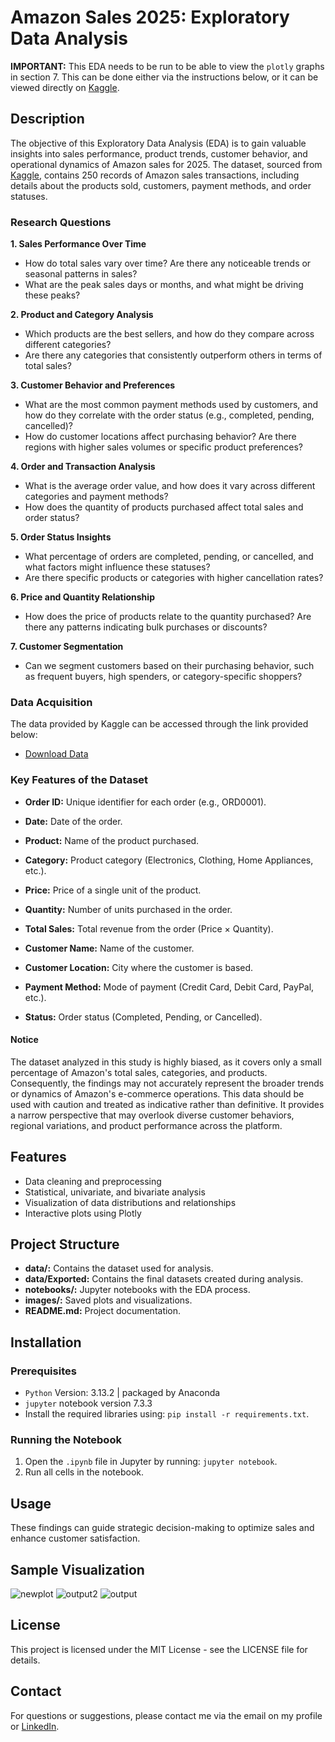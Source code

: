 # Amazon Sales 2025: Exploratory Data Analysis

**IMPORTANT:** This EDA needs to be run to be able to view the `plotly` graphs in section 7. This can be done either via the instructions below, or it can be viewed directly on [Kaggle](https://www.kaggle.com/code/christinecoomans/amazon-sales-2025-eda). 

## Description

The objective of this Exploratory Data Analysis (EDA) is to gain valuable insights into sales performance, product trends, customer behavior, and operational dynamics of Amazon sales for 2025. The dataset, sourced from [Kaggle](https://www.kaggle.com/datasets/zahidmughal2343/amazon-sales-2025), contains 250 records of Amazon sales transactions, including details about the products sold, customers, payment methods, and order statuses.

### Research Questions

**1. Sales Performance Over Time**

- How do total sales vary over time? Are there any noticeable trends or seasonal patterns in sales?
- What are the peak sales days or months, and what might be driving these peaks?

**2. Product and Category Analysis**

- Which products are the best sellers, and how do they compare across different categories?
- Are there any categories that consistently outperform others in terms of total sales?

**3. Customer Behavior and Preferences**

- What are the most common payment methods used by customers, and how do they correlate with the order status (e.g., completed, pending, cancelled)?
- How do customer locations affect purchasing behavior? Are there regions with higher sales volumes or specific product preferences?

**4. Order and Transaction Analysis**

- What is the average order value, and how does it vary across different categories and payment methods?
- How does the quantity of products purchased affect total sales and order status?

**5. Order Status Insights**

- What percentage of orders are completed, pending, or cancelled, and what factors might influence these statuses?
- Are there specific products or categories with higher cancellation rates?

**6. Price and Quantity Relationship**

- How does the price of products relate to the quantity purchased? Are there any patterns indicating bulk purchases or discounts?

**7. Customer Segmentation**

- Can we segment customers based on their purchasing behavior, such as frequent buyers, high spenders, or category-specific shoppers?

### Data Acquisition


The data provided by Kaggle can be accessed through the link provided below:
- [Download Data](https://www.kaggle.com/datasets/zahidmughal2343/amazon-sales-2025)

### Key Features of the Dataset

- **Order ID:** Unique identifier for each order (e.g., ORD0001).

- **Date:** Date of the order.

- **Product:** Name of the product purchased.

- **Category:** Product category (Electronics, Clothing, Home Appliances, etc.).

- **Price:** Price of a single unit of the product.

- **Quantity:** Number of units purchased in the order.

- **Total Sales:** Total revenue from the order (Price × Quantity).

- **Customer Name:** Name of the customer.

- **Customer Location:** City where the customer is based.

- **Payment Method:** Mode of payment (Credit Card, Debit Card, PayPal, etc.).

- **Status:** Order status (Completed, Pending, or Cancelled).

#### Notice
The dataset analyzed in this study is highly biased, as it covers only a small percentage of Amazon's total sales, categories, and products. Consequently, the findings may not accurately represent the broader trends or dynamics of Amazon's e-commerce operations. This data should be used with caution and treated as indicative rather than definitive. It provides a narrow perspective that may overlook diverse customer behaviors, regional variations, and product performance across the platform.

## Features
- Data cleaning and preprocessing
- Statistical, univariate, and bivariate analysis
- Visualization of data distributions and relationships
- Interactive plots using Plotly

## Project Structure
- **data/:** Contains the dataset used for analysis.
- **data/Exported:** Contains the final datasets created during analysis.
- **notebooks/:** Jupyter notebooks with the EDA process.
- **images/:** Saved plots and visualizations.
- **README.md:** Project documentation.

## Installation
### Prerequisites
- `Python` Version: 3.13.2 | packaged by Anaconda
- `jupyter` notebook version 7.3.3
- Install the required libraries using: `pip install -r requirements.txt`.

### Running the Notebook

1. Open the `.ipynb` file in Jupyter by running: `jupyter notebook`.
2. Run all cells in the notebook.

## Usage
These findings can guide strategic decision-making to optimize sales and enhance customer satisfaction.

## Sample Visualization
![newplot](https://github.com/user-attachments/assets/d9df88c3-ad6f-4f25-8207-b79df3186c67)
![output2](https://github.com/user-attachments/assets/438b703f-3df5-4792-93bd-353e78d9b1ed)
![output](https://github.com/user-attachments/assets/78a3ab76-6526-420f-aca6-ef4dcbf61a29)

## License
This project is licensed under the MIT License - see the LICENSE file for details.

## Contact
For questions or suggestions, please contact me via the email on my profile or [LinkedIn](https://www.linkedin.com/in/christine-coomans/).
